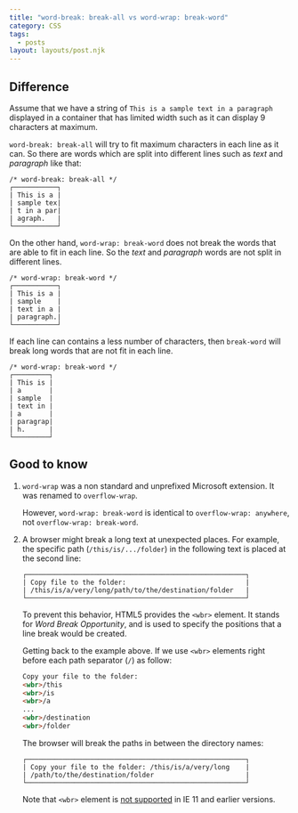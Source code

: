 ```yaml
---
title: "word-break: break-all vs word-wrap: break-word"
category: CSS
tags:
  - posts
layout: layouts/post.njk
---
```


## Difference

Assume that we have a string of `This is a sample text in a paragraph` displayed in a container that has limited width such as it 
can display 9 characters at maximum.

`word-break: break-all` will try to fit maximum characters in each line as it can. So there are words which are split into different lines 
such as _text_ and _paragraph_ like that:

```
/* word-break: break-all */
┌───────────┐
| This is a |
| sample tex|
| t in a par|
| agraph.   |
└───────────┘
```

On the other hand, `word-wrap: break-word` does not break the words that are able to fit in each line. So the _text_ and  _paragraph_ words 
are not split in different lines.

```
/* word-wrap: break-word */
┌───────────┐
| This is a |
| sample    |
| text in a |
| paragraph.|
└───────────┘
```

If each line can contains a less number of characters, then `break-word` will break long words that are not fit in each line.

```
/* word-wrap: break-word */
┌─────────┐
| This is |
| a       |
| sample  |
| text in |
| a       |
| paragrap|
| h.      | 
└─────────┘
```

## Good to know

1. `word-wrap` was a non standard and unprefixed Microsoft extension. It was renamed to `overflow-wrap`.

    However, `word-wrap: break-word` is identical to `overflow-wrap: anywhere`, not `overflow-wrap: break-word`. 

2. A browser might break a long text at unexpected places. For example, the specific path (`/this/is/.../folder`) in the following text 
    is placed at the second line:

    ```
    ┌───────────────────────────────────────────────────────┐
    | Copy file to the folder:                              |
    | /this/is/a/very/long/path/to/the/destination/folder   |
    └───────────────────────────────────────────────────────┘
    ```

    To prevent this behavior, HTML5 provides the `<wbr>` element. It stands for _Word Break Opportunity_, and is used to specify the 
    positions that a line break would be created.

    Getting back to the example above. If we use `<wbr>` elements right before each path separator (`/`) as follow:

    ```html
    Copy your file to the folder:
    <wbr>/this
    <wbr>/is
    <wbr>/a
    ...
    <wbr>/destination
    <wbr>/folder
    ```

    The browser will break the paths in between the directory names:

    ```
    ┌───────────────────────────────────────────────────────┐
    | Copy your file to the folder: /this/is/a/very/long    |
    | /path/to/the/destination/folder                       |
    └───────────────────────────────────────────────────────┘
    ```

    Note that `<wbr>` element is [not supported](https://caniuse.com/wbr-element) in IE 11 and earlier versions.